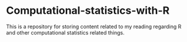 # Computational-statistics-with-R
This is a repository for storing content related to my reading regarding R and other computational statistics related things.
